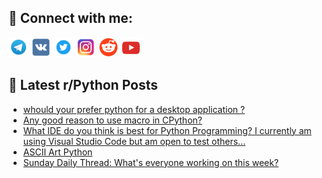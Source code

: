 ## 🔎 Connect with me:
[<img src="https://github.com/bullbesh/bullbesh/blob/main/images/Telegram.png" width="32" height="32" />](https://t.me/bullbesh)
[<img src="https://github.com/bullbesh/bullbesh/blob/main/images/VK.png" width="32" height="32" />](https://vk.com/bullbesh)
[<img src="https://github.com/bullbesh/bullbesh/blob/main/images/Twitter.png" width="32" height="32" />](https://twitter.com/bullbesh1)
[<img src="https://github.com/bullbesh/bullbesh/blob/main/images/Instagram.png" width="32" height="32" />](https://www.instagram.com/bullbesh)
[<img src="https://github.com/bullbesh/bullbesh/blob/main/images/Reddit.png" width="32" height="32" />](https://www.reddit.com/user/bullbesh)
[<img src="https://github.com/bullbesh/bullbesh/blob/main/images/YouTube.png" width="32" height="32" />](https://www.youtube.com/channel/UCtfjRs6uzgq5mfm8S06WTcg)

## 📕 Latest r/Python Posts
<!-- BLOG-POST-LIST:START -->
- [whould your prefer python for a desktop application ?](https://www.reddit.com/r/Python/comments/zoue99/whould_your_prefer_python_for_a_desktop/)
- [Any good reason to use macro in CPython?](https://www.reddit.com/r/Python/comments/zoq8fz/any_good_reason_to_use_macro_in_cpython/)
- [What IDE do you think is best for Python Programming? I currently am using Visual Studio Code but am open to test others...](https://www.reddit.com/r/Python/comments/zolzmm/what_ide_do_you_think_is_best_for_python/)
- [ASCII Art Python](https://www.reddit.com/r/Python/comments/zolmj1/ascii_art_python/)
- [Sunday Daily Thread: What&#39;s everyone working on this week?](https://www.reddit.com/r/Python/comments/zokaeb/sunday_daily_thread_whats_everyone_working_on/)
<!-- BLOG-POST-LIST:END -->
